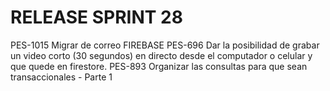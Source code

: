 # RELEASE SPRINT 28
PES-1015 Migrar de correo FIREBASE
PES-696 Dar la posibilidad de grabar un video corto (30 segundos) en directo desde el computador o celular y que quede en firestore.
PES-893 Organizar las consultas para que sean transaccionales - Parte 1